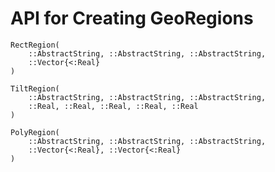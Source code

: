 # API for Creating GeoRegions

```@docs
RectRegion(
    ::AbstractString, ::AbstractString, ::AbstractString,
    ::Vector{<:Real}
)
```

```@docs
TiltRegion(
    ::AbstractString, ::AbstractString, ::AbstractString,
    ::Real, ::Real, ::Real, ::Real, ::Real
)
```

```@docs
PolyRegion(
    ::AbstractString, ::AbstractString, ::AbstractString,
    ::Vector{<:Real}, ::Vector{<:Real}
)
```